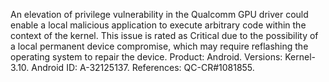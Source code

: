 An elevation of privilege vulnerability in the Qualcomm GPU driver could enable a local malicious application to execute arbitrary code within the context of the kernel. This issue is rated as Critical due to the possibility of a local permanent device compromise, which may require reflashing the operating system to repair the device. Product: Android. Versions: Kernel-3.10. Android ID: A-32125137. References: QC-CR#1081855.